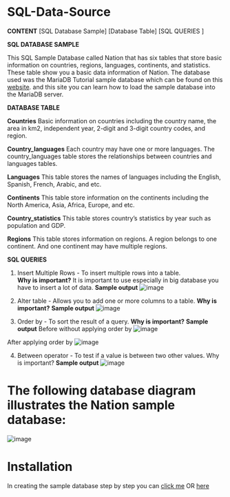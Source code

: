 # SQL-Data-Source

**CONTENT**
[SQL Database Sample]
[Database Table]
[SQL QUERIES ]


**SQL DATABASE SAMPLE**

This SQL Sample Database called Nation that has six tables that store basic information on countries, regions, languages, continents, and statistics. These table show you a basic data information of Nation. The database used was the MariaDB Tutorial sample database which can be found on this [website](https://www.mariadbtutorial.com/). and this site you can learn how to load the sample database into the MariaDB server.


**DATABASE TABLE**

**Countries**  Basic information on countries including the country name, the area in km2, independent year, 2-digit and 3-digit country codes, and region.

**Country_languages** Each country may have one or more languages. The country_languages table stores the relationships between countries and languages tables. 

**Languages** This table stores the names of languages including the English, Spanish, French, Arabic, and etc. 

**Continents**  This table store information on the continents including the North America, Asia, Africa, Europe, and etc.  

**Country_statistics** This table stores country’s statistics by year such as population and GDP.

**Regions** This table stores information on regions. A region belongs to one continent. And one continent may have multiple regions. 


**SQL QUERIES** 

1.  Insert Multiple Rows - To insert multiple rows into a table.  
**Why is important?**
It is important to use especially in big database you have to insert a lot of data.
**Sample output**
![image](https://user-images.githubusercontent.com/72040803/101604710-43826580-3a3c-11eb-89a7-c2284449fc71.png)


2. Alter table - Allows you to add one or more columns to a table.
**Why is important?**
**Sample output**
![image](https://user-images.githubusercontent.com/72040803/101604519-00c08d80-3a3c-11eb-9de6-6e8e54a41942.png)

3. Order by -  To sort the result of a query.
**Why is important?**
**Sample output**
Before without applying order by
![image](https://user-images.githubusercontent.com/72040803/101605705-7b3ddd00-3a3d-11eb-83e1-909ec52c18d7.png)

After applying order by 
![image](https://user-images.githubusercontent.com/72040803/101605332-01a5ef00-3a3d-11eb-8b67-2efe0f66cb68.png)

4. Between operator - To test if a value is between two other values.
Why is important?
**Sample output**
![image](https://user-images.githubusercontent.com/72040803/101608232-6a429b00-3a40-11eb-8fab-d23c7b02c550.png)
















# The following database diagram illustrates the Nation sample database:

![image](https://user-images.githubusercontent.com/72040803/101278152-7a663a80-37f4-11eb-9b68-cbc2298b7c46.png)


# Installation
In creating the sample database step by step you can [click me](https://www.sqltutorial.org/) OR [here](https://www.mariadbtutorial.com/mariadb-basics/mariadb-subqueries/)























